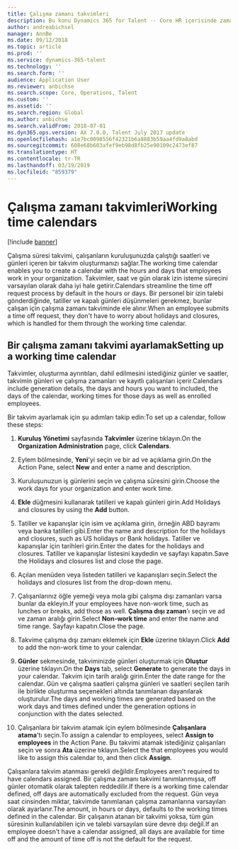 ```yaml
---
title: Çalışma zamanı takvimleri
description: Bu konu Dynamics 365 for Talent -- Core HR içerisinde zaman takvimleri ile çalışmayı ve takvimleri kurmayı açıklar.
author: andreabichsel
manager: AnnBe
ms.date: 09/12/2018
ms.topic: article
ms.prod: ''
ms.service: dynamics-365-talent
ms.technology: ''
ms.search.form: ''
audience: Application User
ms.reviewer: anbichse
ms.search.scope: Core, Operations, Talent
ms.custom: ''
ms.assetid: ''
ms.search.region: Global
ms.author: anbichse
ms.search.validFrom: 2018-07-01
ms.dyn365.ops.version: AX 7.0.0, Talent July 2017 update
ms.openlocfilehash: a1e7bc0098556f42321b6a8883b59aa4fd9a8abd
ms.sourcegitcommit: 608e68b603afef9eb98d8fb25e90109c2473ef87
ms.translationtype: HT
ms.contentlocale: tr-TR
ms.lasthandoff: 03/19/2019
ms.locfileid: "859379"
---
```

# <a name="working-time-calendars"></a><span data-ttu-id="bf97f-103">Çalışma zamanı takvimleri</span><span class="sxs-lookup"><span data-stu-id="bf97f-103">Working time calendars</span></span>

[!include [banner](includes/banner.md)]

<span data-ttu-id="bf97f-104">Çalışma süresi takvimi, çalışanların kuruluşunuzda çalıştığı saatleri ve günleri içeren bir takvim oluşturmanızı sağlar.</span><span class="sxs-lookup"><span data-stu-id="bf97f-104">The working time calendar enables you to create a calendar with the hours and days that employees work in your organization.</span></span> <span data-ttu-id="bf97f-105">Takvimler, saat ve gün olarak izin isteme sürecini varsayılan olarak daha iyi hale getirir.</span><span class="sxs-lookup"><span data-stu-id="bf97f-105">Calendars streamline the time off request process by default in the hours or days.</span></span> <span data-ttu-id="bf97f-106">Bir personel bir izin talebi gönderdiğinde, tatiller ve kapalı günleri düşünmeleri gerekmez, bunlar çalışan için çalışma zamanı takviminde ele alınır.</span><span class="sxs-lookup"><span data-stu-id="bf97f-106">When an employee submits a time off request, they don't have to worry about holidays and closures, which is handled for them through the working time calendar.</span></span>

## <a name="setting-up-a-working-time-calendar"></a><span data-ttu-id="bf97f-107">Bir çalışma zamanı takvimi ayarlamak</span><span class="sxs-lookup"><span data-stu-id="bf97f-107">Setting up a working time calendar</span></span>

<span data-ttu-id="bf97f-108">Takvimler, oluşturma ayrıntıları, dahil edilmesini istediğiniz günler ve saatler, takvimin günleri ve çalışma zamanları ve kayıtlı çalışanları içerir.</span><span class="sxs-lookup"><span data-stu-id="bf97f-108">Calendars include generation details, the days and hours you want to included, the days of the calendar, working times for those days as well as enrolled employees.</span></span> 

<span data-ttu-id="bf97f-109">Bir takvim ayarlamak için şu adımları takip edin:</span><span class="sxs-lookup"><span data-stu-id="bf97f-109">To set up a calendar, follow these steps:</span></span>

1. <span data-ttu-id="bf97f-110">**Kuruluş Yönetimi** sayfasında **Takvimler** üzerine tıklayın.</span><span class="sxs-lookup"><span data-stu-id="bf97f-110">On the **Organization Administration** page, click **Calendars**.</span></span>

2. <span data-ttu-id="bf97f-111">Eylem bölmesinde, **Yeni**'yi seçin ve bir ad ve açıklama girin.</span><span class="sxs-lookup"><span data-stu-id="bf97f-111">On the Action Pane, select **New** and enter a name and description.</span></span>

3. <span data-ttu-id="bf97f-112">Kuruluşunuzun iş günlerini seçin ve çalışma süresini girin.</span><span class="sxs-lookup"><span data-stu-id="bf97f-112">Choose the work days for your organization and enter work time.</span></span>

4. <span data-ttu-id="bf97f-113">**Ekle** düğmesini kullanarak tatilleri ve kapalı günleri girin.</span><span class="sxs-lookup"><span data-stu-id="bf97f-113">Add Holidays and closures by using the **Add** button.</span></span>

5. <span data-ttu-id="bf97f-114">Tatiller ve kapanışlar için isim ve açıklama girin, örneğin ABD bayramı veya banka tatilleri gibi.</span><span class="sxs-lookup"><span data-stu-id="bf97f-114">Enter the name and description for the holidays and closures, such as US holidays or Bank holidays.</span></span> <span data-ttu-id="bf97f-115">Tatiller ve kapanışlar için tarihleri girin.</span><span class="sxs-lookup"><span data-stu-id="bf97f-115">Enter the dates for the holidays and closures.</span></span> <span data-ttu-id="bf97f-116">Tatiller ve kapanışlar listesini kaydedin ve sayfayı kapatın.</span><span class="sxs-lookup"><span data-stu-id="bf97f-116">Save the Holidays and closures list and close the page.</span></span>

6. <span data-ttu-id="bf97f-117">Açılan menüden veya listeden tatilleri ve kapanışları seçin.</span><span class="sxs-lookup"><span data-stu-id="bf97f-117">Select the holidays and closures list from the drop-down menu.</span></span>

7. <span data-ttu-id="bf97f-118">Çalışanlarınız öğle yemeği veya mola gibi çalışma dışı zamanları varsa bunlar da ekleyin.</span><span class="sxs-lookup"><span data-stu-id="bf97f-118">If your employees have non-work time, such as lunches or breaks, add those as well.</span></span> <span data-ttu-id="bf97f-119">**Çalışma dışı zaman**'ı seçin ve ad ve zaman aralığı girin.</span><span class="sxs-lookup"><span data-stu-id="bf97f-119">Select **Non-work time** and enter the name and time range.</span></span> <span data-ttu-id="bf97f-120">Sayfayı kapatın.</span><span class="sxs-lookup"><span data-stu-id="bf97f-120">Close the page.</span></span> 

8. <span data-ttu-id="bf97f-121">Takvime çalışma dışı zamanı eklemek için **Ekle** üzerine tıklayın.</span><span class="sxs-lookup"><span data-stu-id="bf97f-121">Click **Add** to add the non-work time to your calendar.</span></span>

9. <span data-ttu-id="bf97f-122">**Günler** sekmesinde, takviminizde günleri oluşturmak için **Oluştur** üzerine tıklayın.</span><span class="sxs-lookup"><span data-stu-id="bf97f-122">On the **Days** tab, select **Generate** to generate the days in your calendar.</span></span> <span data-ttu-id="bf97f-123">Takvim için tarih aralığı girin.</span><span class="sxs-lookup"><span data-stu-id="bf97f-123">Enter the date range for the calendar.</span></span> <span data-ttu-id="bf97f-124">Gün ve çalışma saatleri çalışma günleri ve saatleri seçilen tarih ile birlikte oluşturma seçenekleri altında tanımlanan dayanılarak oluşturulur.</span><span class="sxs-lookup"><span data-stu-id="bf97f-124">The days and working times are generated based on the work days and times defined under the generation options in conjunction with the dates selected.</span></span>

10. <span data-ttu-id="bf97f-125">Çalışanlara bir takvim atamak için eylem bölmesinde **Çalışanlara atama**'tı seçin.</span><span class="sxs-lookup"><span data-stu-id="bf97f-125">To assign a calendar to employees, select **Assign to employees** in the Action Pane.</span></span> <span data-ttu-id="bf97f-126">Bu takvimi atamak istediğiniz çalışanları seçin ve sonra **Ata** üzerine tıklayın.</span><span class="sxs-lookup"><span data-stu-id="bf97f-126">Select the that employees you would like to assign this calendar to, and then click **Assign**.</span></span>

<span data-ttu-id="bf97f-127">Çalışanlara takvim atanması gerekli değildir.</span><span class="sxs-lookup"><span data-stu-id="bf97f-127">Employees aren't required to have calendars assigned.</span></span> <span data-ttu-id="bf97f-128">Bir çalışma zamanı takvimi tanımlanmışsa, off günler otomatik olarak talepten reddedilir.</span><span class="sxs-lookup"><span data-stu-id="bf97f-128">If there is a working time calendar defined, off days are automatically excluded from the request.</span></span> <span data-ttu-id="bf97f-129">Gün veya saat cinsinden miktar, takvimde tanımlanan çalışma zamanlarına varsayılan olarak ayarlanır.</span><span class="sxs-lookup"><span data-stu-id="bf97f-129">The amount, in hours or days, defaults to the working times defined in the calendar.</span></span> <span data-ttu-id="bf97f-130">Bir çalışanın atanan bir takvimi yoksa, tüm gün süresinin kullanılabilen için ve talebi varsayılan süre devre dışı değil.</span><span class="sxs-lookup"><span data-stu-id="bf97f-130">If an employee doesn't have a calendar assigned, all days are available for time off and the amount of time off is not the default for the request.</span></span> 
